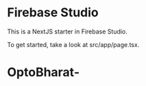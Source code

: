 # Firebase Studio

This is a NextJS starter in Firebase Studio.

To get started, take a look at src/app/page.tsx.
# OptoBharat-
